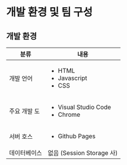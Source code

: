 # 개발 환경 및 팀 구성

## 개발 환경&#x20;

| 분류       | 내용                                                    |
| -------- | ----------------------------------------------------- |
| 개발 언어    | <ul><li>HTML</li><li>Javascript</li><li>CSS</li></ul> |
| 주요 개발 도  | <ul><li>Visual Studio Code</li><li>Chrome</li></ul>   |
| 서버 호스    | <ul><li>Github Pages</li></ul>                        |
| 데이터베이스   | 없음 (Session Storage 사)                                |
